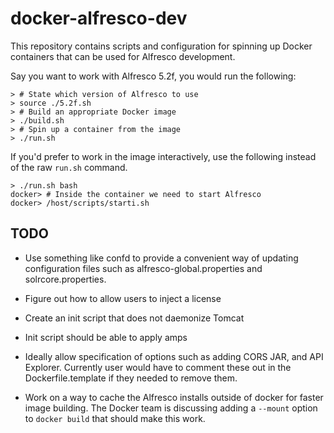 # docker-alfresco-dev

This repository contains scripts and configuration for spinning up
Docker containers that can be used for Alfresco development.

Say you want to work with Alfresco 5.2f, you would run the following:

```
> # State which version of Alfresco to use
> source ./5.2f.sh
> # Build an appropriate Docker image
> ./build.sh
> # Spin up a container from the image
> ./run.sh
```

If you'd prefer to work in the image interactively, use the following
instead of the raw `run.sh` command.

```
> ./run.sh bash
docker> # Inside the container we need to start Alfresco
docker> /host/scripts/starti.sh
```

## TODO

- Use something like confd to provide a convenient way of updating 
  configuration files such as alfresco-global.properties and solrcore.properties.

- Figure out how to allow users to inject a license

- Create an init script that does not daemonize Tomcat

- Init script should be able to apply amps

- Ideally allow specification of options such as adding CORS JAR, and API Explorer.
  Currently user would have to comment these out in the Dockerfile.template if they
  needed to remove them.

- Work on a way to cache the Alfresco installs outside of docker for faster image
  building. The Docker team is discussing adding a `--mount` option to `docker build`
  that should make this work.
